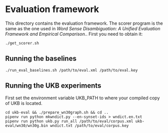 # Evaluation framework

This directory contains the evaluation framework. The scorer program is the
same as the one used in *Word Sense Disambiguation: A Unified Evaluation
Framework and Empirical Comparison.*. First you need to obtain it:

    ./get_scorer.sh

## Running the baselines

    ./run_eval_baselines.sh /path/to/eval.xml /path/to/eval.key

## Running the UKB experiments

First set the environment variable UKB_PATH to where your compiled copy of UKB
is located.

    cd ukb-eval && ./prepare_wn30graph.sh && cd ..
    pipenv run python mkwndict.py --en-synset-ids > wndict.en.txt
    pipenv run python ukb.py run_all /path/to/eval/corpus.xml ukb-eval/wn30/wn30g.bin wndict.txt /path/to/eval/corpus.key
